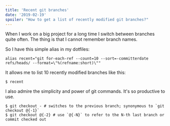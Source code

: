 ```yaml
---
title: 'Recent git branches'
date: '2019-02-19'
spoiler: "How to get a list of recently modified git branches?"
---
```


When I work on a big project for a long time I switch between branches quite often. The thing is that I cannot remember branch names.

So I have this simple alias in my dotfiles:

```
alias recent="git for-each-ref --count=10 --sort=-committerdate refs/heads/ --format=\"%(refname:short)\""
```

It allows me to list 10 recently modified branches like this:

```
$ recent
```

I also admire the simplicity and power of git commands. It's so productive to use.

```
$ git checkout - # switches to the previous branch; synonymous to `git checkout @{-1}`
$ git checkout @{-2} # use `@{-N}` to refer to the N-th last branch or commit checked out
```
